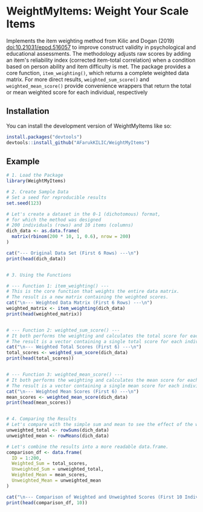 
# WeightMyItems: Weight Your Scale Items

<!-- badges: start -->
<!-- badges: end -->

Implements the item weighting method from Kilic and Dogan (2019) 
    <doi:10.21031/epod.516057> to improve construct validity in psychological 
    and educational assessments. The methodology adjusts raw scores by adding 
    an item's reliability index (corrected item-total correlation) when a 
    condition based on person ability and item difficulty is met. 
    The package provides a core function, `item_weighting()`, which returns 
    a complete weighted data matrix. For more direct results, 
    `weighted_sum_score()` and `weighted_mean_score()` provide convenience 
    wrappers that return the total or mean weighted score for each 
    individual, respectively


## Installation

You can install the development version of WeightMyItems like so:

``` r
install.packages("devtools")
devtools::install_github("AFarukKILIC/WeightMyItems")
```

## Example


``` r
# 1. Load the Package
library(WeightMyItems)

# 2. Create Sample Data
# Set a seed for reproducible results
set.seed(123)

# Let's create a dataset in the 0-1 (dichotomous) format,
# for which the method was designed
# 200 individuals (rows) and 10 items (columns)
dich_data <- as.data.frame(
  matrix(rbinom(200 * 10, 1, 0.6), nrow = 200)
)

cat("--- Original Data Set (First 6 Rows) ---\n")
print(head(dich_data))


# 3. Using the Functions

# --- Function 1: item_weighting() ---
# This is the core function that weights the entire data matrix.
# The result is a new matrix containing the weighted scores.
cat("\n--- Weighted Data Matrix (First 6 Rows) ---\n")
weighted_matrix <- item_weighting(dich_data)
print(head(weighted_matrix))


# --- Function 2: weighted_sum_score() ---
# It both performs the weighting and calculates the total score for each individual.
# The result is a vector containing a single total score for each individual.
cat("\n--- Weighted Total Scores (First 6) ---\n")
total_scores <- weighted_sum_score(dich_data)
print(head(total_scores))


# --- Function 3: weighted_mean_score() ---
# It both performs the weighting and calculates the mean score for each individual.
# The result is a vector containing a single mean score for each individual.
cat("\n--- Weighted Mean Scores (First 6) ---\n")
mean_scores <- weighted_mean_score(dich_data)
print(head(mean_scores))


# 4. Comparing the Results
# Let's compare with the simple sum and mean to see the effect of the weighting.
unweighted_total <- rowSums(dich_data)
unweighted_mean <- rowMeans(dich_data)

# Let's combine the results into a more readable data.frame.
comparison_df <- data.frame(
  ID = 1:200,
  Weighted_Sum = total_scores,
  Unweighted_Sum = unweighted_total,
  Weighted_Mean = mean_scores,
  Unweighted_Mean = unweighted_mean
)

cat("\n--- Comparison of Weighted and Unweighted Scores (First 10 Individuals) ---\n")
print(head(comparison_df, 10))
```


